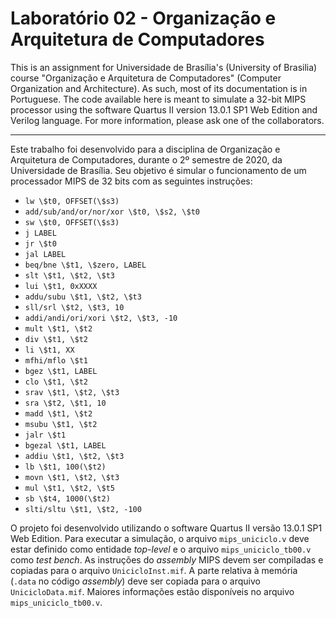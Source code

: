 # Laboratório 02 - Organização e Arquitetura de Computadores

This is an assignment for Universidade de Brasília's (University of Brasilia) course "Organização e Arquitetura de Computadores" (Computer Organization and Architecture). As such, most of its documentation is in Portuguese. The code available here is meant to simulate a 32-bit MIPS processor using the software Quartus II version 13.0.1 SP1 Web Edition and Verilog language. For more information, please ask one of the collaborators.

---

Este trabalho foi desenvolvido para a disciplina de Organização e Arquitetura de Computadores, durante o 2º semestre de 2020, da Universidade de Brasília. Seu objetivo é simular o funcionamento de um processador MIPS de 32 bits com as seguintes instruções:

* `lw \$t0, OFFSET(\$s3)`
* `add/sub/and/or/nor/xor \$t0, \$s2, \$t0`
* `sw \$t0, OFFSET(\$s3)`
* `j LABEL`
* `jr \$t0`
* `jal LABEL`
* `beq/bne \$t1, \$zero, LABEL`
* `slt \$t1, \$t2, \$t3`
* `lui \$t1, 0xXXXX`
* `addu/subu \$t1, \$t2, \$t3`
* `sll/srl \$t2, \$t3, 10`
* `addi/andi/ori/xori \$t2, \$t3, -10`
* `mult \$t1, \$t2`
* `div \$t1, \$t2`
* `li \$t1, XX`
* `mfhi/mflo \$t1`
* `bgez \$t1, LABEL`
* `clo \$t1, \$t2`
* `srav \$t1, \$t2, \$t3`
* `sra \$t2, \$t1, 10`
* `madd \$t1, \$t2`
* `msubu \$t1, \$t2`
* `jalr \$t1`
* `bgezal \$t1, LABEL`
* `addiu \$t1, \$t2, \$t3`
* `lb \$t1, 100(\$t2)`
* `movn \$t1, \$t2, \$t3`
* `mul \$t1, \$t2, \$t5`
* `sb \$t4, 1000(\$t2)`
* `slti/sltu \$t1, \$t2, -100`

O projeto foi desenvolvido utilizando o software Quartus II versão 13.0.1 SP1 Web Edition. Para executar a simulação, o arquivo `mips_uniciclo.v` deve estar definido como entidade *top-level* e o arquivo `mips_uniciclo_tb00.v` como *test bench*. As instruções do *assembly* MIPS devem ser compiladas e copiadas para o arquivo `UnicicloInst.mif`. A parte relativa à memória (`.data` no código *assembly*) deve ser copiada para o arquivo `UnicicloData.mif`. Maiores informações estão disponíveis no arquivo `mips_uniciclo_tb00.v`.